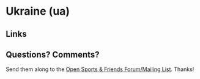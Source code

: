 # Ukraine (ua)

## Links



## Questions? Comments?

Send them along to the
[Open Sports & Friends Forum/Mailing List](http://groups.google.com/group/opensport).
Thanks!
